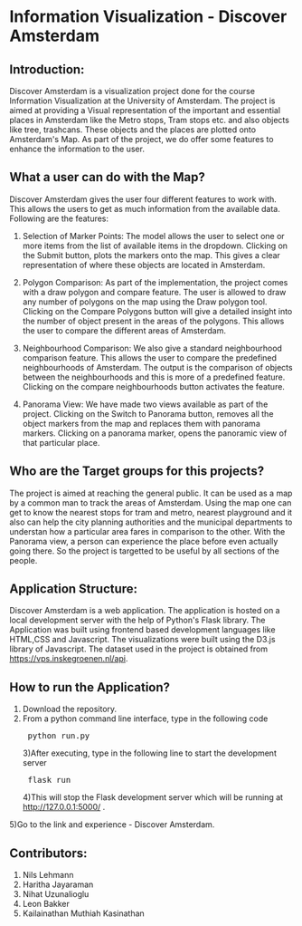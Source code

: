 # Information Visualization - Discover Amsterdam 

## Introduction:
Discover Amsterdam is a visualization project done for the course Information Visualization at the University of Amsterdam. The project is aimed at providing a Visual representation of the important and essential places in Amsterdam like the Metro stops, Tram stops etc. and also objects like tree, trashcans. These objects and the places are plotted onto Amsterdam's Map. As part of the project, we do offer some features to enhance the information to the user.  

## What a user can do with the Map?

Discover Amsterdam gives the user four different features to work with. This allows the users to get as much information from the available data. Following are the features:

1. Selection of Marker Points: The model allows the user to select one or more items from the list of available items in the dropdown. Clicking on the Submit button, plots the markers onto the map. This gives a clear representation of where these objects are located in Amsterdam.
2. Polygon Comparison: As part of the implementation, the project comes with a draw polygon and compare feature. The user is allowed to draw any number of polygons on the map using the Draw polygon tool. Clicking on the Compare Polygons button will give a detailed insight into the number of object present in the areas of the polygons. This allows the user to compare the different areas of Amsterdam.

3. Neighbourhood Comparison: We also give a standard neighbourhood comparison feature. This allows the user to compare the predefined neighbourhoods of Amsterdam. The output is the comparison of objects between the neighbourhoods and this is more of a predefined feature.
Clicking on the compare neighbourhoods button activates the feature.
4. Panorama View: We have made two views available as part of the project. Clicking on the Switch to Panorama button, removes all the object markers from the map and replaces them with panorama markers. Clicking on a panorama marker, opens the panoramic view of that particular place.

## Who are the Target groups for this projects?

The project is aimed at reaching the general public. It can be used as a map by a common man to track the areas of Amsterdam. Using the map one can get to know the nearest stops for tram and metro, nearest playground and it also can help the city planning authorities and the municipal departments to understan how a particular area fares in comparison to the other. With the Panorama view, a person can experience the place before even actually going there. So the project is targetted to be useful by all sections of the people.

## Application Structure:

Discover Amsterdam is a web application. The application is hosted on a local development server with the help of Python's Flask library. The Application was built using frontend based development languages like HTML,CSS and Javascript. The visualizations were built using the  D3.js library of Javascript. The dataset used in the project is obtained from <https://vps.inskegroenen.nl/api>.

## How to run the Application?
1) Download the repository.
2) From a python command line interface, type in the following code
                 <pre>                         python run.py                                      </pre>
3)After executing, type in the following line to start the development server
                 <pre>                         flask run                                      </pre>
4)This will stop the Flask development server which will be running at <http://127.0.0.1:5000/> . 

5)Go to the link and experience - Discover Amsterdam.

## Contributors:
1) Nils Lehmann
2) Haritha Jayaraman
3) Nihat Uzunalioglu
4) Leon Bakker
5) Kailainathan Muthiah Kasinathan
